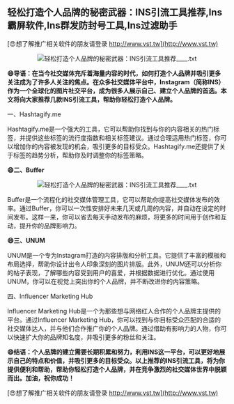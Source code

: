 ## **轻松打造个人品牌的秘密武器：INS引流工具推荐,Ins霸屏软件,Ins群发防封号工具,Ins过滤助手**

[😍想了解推广相关软件的朋友请登录 http://www.vst.tw](http://www.vst.tw)

 <center><img src="https://vst.tw/MP4/tuiguang/png/1.png" alt="轻松打造个人品牌的秘密武器：INS引流工具推荐____.txt"></center>

**😄导语：在当今社交媒体充斥着海量内容的时代，如何打造个人品牌并吸引更多关注成为了许多人关注的焦点。在众多社交媒体平台中，Instagram（简称INS）作为一个全球化的图片社交平台，成为很多人展示自己、建立个人品牌的首选。本文将向大家推荐几款INS引流工具，帮助你轻松打造个人品牌。**

一、Hashtagify.me

Hashtagify.me是一个强大的工具，它可以帮助你找到与你的内容相关的热门标签，并提供这些标签的流行度指数和相关标签建议。通过合理运用热门标签，你可以增加你的内容被发现的机会，吸引更多的目标受众。Hashtagify.me还提供了关于标签的趋势分析，帮助你及时调整你的标签策略。

**😄二、Buffer**

 <center><img src="https://vst.tw/MP4/tuiguang/png/5.png" alt="轻松打造个人品牌的秘密武器：INS引流工具推荐____.txt"></center>

Buffer是一个流程化的社交媒体管理工具，它可以帮助你提高社交媒体发布的效率。通过Buffer，你可以一次性安排好未来几天或几周的内容，并自动在设定的时间发布。这样一来，你可以省去每天手动发布的麻烦，将更多的时间用于创作和互动，提升你的品牌影响力。

**😄三、UNUM**

UNUM是一个专为Instagram打造的内容排版和分析工具。它提供了丰富的模板和布局选择，帮助你设计出令人印象深刻的图片排版。此外，UNUM还可以分析你的帖子表现，了解哪些内容受到用户的喜爱，并根据数据进行优化。通过使用UNUM，你可以在视觉上突出你的个人品牌，并不断改进你的内容策略。

四、Influencer Marketing Hub

Influencer Marketing Hub是一个为那些想与网络红人合作的个人品牌主提供的平台。通过Influencer Marketing Hub，你可以找到与你目标受众匹配的合适的社交媒体达人，并与他们合作推广你的个人品牌。通过借助有影响力的人物，你可以快速扩大你的品牌知名度，并吸引更多的粉丝和关注。

**😄结语：个人品牌的建立需要长期积累和努力，利用INS这一平台，可以更好地展示自己的特点和价值，并吸引更多的目标受众。以上推荐的INS引流工具，将为你提供便利和帮助，帮助你轻松打造个人品牌，并在竞争激烈的社交媒体世界中脱颖而出。加油，祝你成功！**

[😍想了解推广相关软件的朋友请登录 http://www.vst.tw](http://www.vst.tw)



